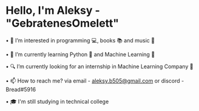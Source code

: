 # Hello, I'm Aleksy - "GebratenesOmelett"

• 👀 I’m interested in programming 💻, books 📚 and music 🎵  

• 🌱 I’m currently learning Python 🐍 and Machine Learning 👨 

• 🔍 I’m currently looking for an internship in Machine Learning Company 🏢 

• 📫 How to reach me? via email - aleksy.b505@gmail.com or discord - Bread#5916  

• 🎓 I'm still studying in technical college  
